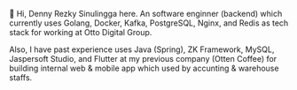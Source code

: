 👋 Hi, Denny Rezky Sinulingga here. An software enginner (backend) which currently uses Golang, Docker, Kafka, PostgreSQL, Nginx, and Redis as tech stack for working at Otto Digital Group.

Also, I have past experience uses Java (Spring), ZK Framework, MySQL, Jaspersoft Studio, and Flutter at my previous company (Otten Coffee) for building internal web & mobile app which used by accunting & warehouse staffs.
